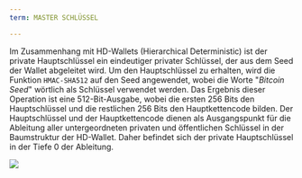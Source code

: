 ```yaml
---
term: MASTER SCHLÜSSEL

---
```

Im Zusammenhang mit HD-Wallets (Hierarchical Deterministic) ist der private Hauptschlüssel ein eindeutiger privater Schlüssel, der aus dem Seed der Wallet abgeleitet wird. Um den Hauptschlüssel zu erhalten, wird die Funktion `HMAC-SHA512` auf den Seed angewendet, wobei die Worte "*Bitcoin Seed*" wörtlich als Schlüssel verwendet werden. Das Ergebnis dieser Operation ist eine 512-Bit-Ausgabe, wobei die ersten 256 Bits den Hauptschlüssel und die restlichen 256 Bits den Hauptkettencode bilden. Der Hauptschlüssel und der Hauptkettencode dienen als Ausgangspunkt für die Ableitung aller untergeordneten privaten und öffentlichen Schlüssel in der Baumstruktur der HD-Wallet. Daher befindet sich der private Hauptschlüssel in der Tiefe 0 der Ableitung.

![](../../dictionnaire/assets/19.webp)